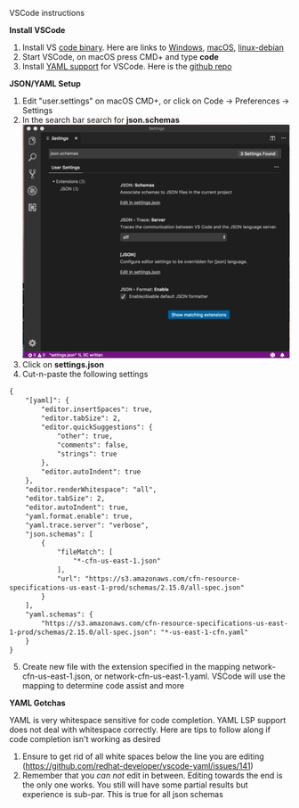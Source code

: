VSCode instructions 

**Install VSCode**

1. Install VS [code binary](https://code.visualstudio.com/). Here are links to [Windows](https://aka.ms/win32-user-stable), [macOS](ihttps://go.microsoft.com/fwlink/?LinkID=620882), [linux-debian](ihttps://go.microsoft.com/fwlink/?LinkID=760868)
2. Start VSCode, on macOS press CMD+<SPACE> and type __code__
3. Install [YAML support](https://marketplace.visualstudio.com/items?itemName=redhat.vscode-yaml) for VSCode. Here is the [github repo](https://github.com/redhat-developer/vscode-yaml)

**JSON/YAML Setup**

1. Edit "user.settings" on macOS CMD+, or click on Code -> Preferences -> Settings
2. In the search bar search for __json.schemas__ ![VS-Code-Setup](../images/VS-JsonSettings.png)
3. Click on __settings.json__
4. Cut-n-paste the following settings
```
{
    "[yaml]": {
        "editor.insertSpaces": true,
        "editor.tabSize": 2,
        "editor.quickSuggestions": {
            "other": true,
            "comments": false,
            "strings": true
        },
        "editor.autoIndent": true
    },
    "editor.renderWhitespace": "all",
    "editor.tabSize": 2,
    "editor.autoIndent": true,
    "yaml.format.enable": true,
    "yaml.trace.server": "verbose",
    "json.schemas": [
        {
            "fileMatch": [
                "*-cfn-us-east-1.json"
            ],
            "url": "https://s3.amazonaws.com/cfn-resource-specifications-us-east-1-prod/schemas/2.15.0/all-spec.json"
        }
    ],
    "yaml.schemas": {
        "https://s3.amazonaws.com/cfn-resource-specifications-us-east-1-prod/schemas/2.15.0/all-spec.json": "*-us-east-1-cfn.yaml"
    }
}
```
5. Create new file with the extension specified in the mapping network-cfn-us-east-1.json, or network-cfn-us-east-1.yaml. VSCode will use the mapping to determine code assist and more

**YAML Gotchas**

YAML is very whitespace sensitive for code completion. YAML LSP support does not deal with whitespace correctly. Here are tips to follow along if code completion isn't working as desired 

1. Ensure to get rid of all white spaces below the line you are editing (https://github.com/redhat-developer/vscode-yaml/issues/141)
2. Remember that you _can not_ edit in between. Editing towards the end is the only one works. You still will have some partial results but experience is sub-par. This is true for all json schemas
